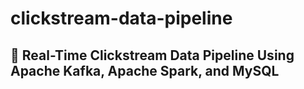 # clickstream-data-pipeline

## 🚀 Real-Time Clickstream Data Pipeline Using Apache Kafka, Apache Spark, and MySQL
